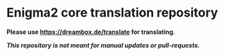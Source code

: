 # Enigma2 core translation repository

**Please use https://dreambox.de/translate for translating.**

***This repository is not meant for manual updates or pull-requests.***